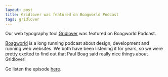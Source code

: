 ```yaml
---
layout: post
title: Gridlover was featured on Boagworld Podcast
tags: gridlover
---
```

Our web typography tool [Gridlover](http://www.gridlover.net) was featured on Boagworld Podcast.

[Boagworld](http://www.boagworld.com) is a long running podcast about design, development and running web websites. We both have been listening it for years, so we were pretty excited to find out that Paul Boag said really nice things about Gridlover!

Go listen the episode [here](http://boagworld.com/season/4/episode/s04e02/).

